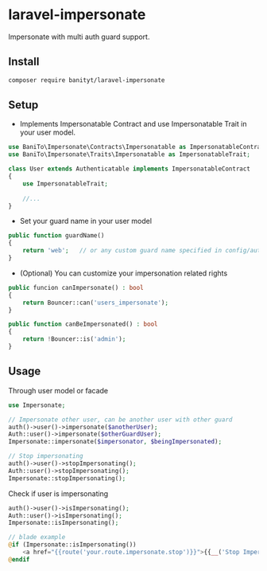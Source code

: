 # laravel-impersonate
Impersonate with multi auth guard support.

## Install
```bash
composer require banityt/laravel-impersonate
```

## Setup
* Implements Impersonatable Contract and use Impersonatable Trait in your user model.
```php
use BaniTo\Impersonate\Contracts\Impersonatable as ImpersonatableContract;
use BaniTo\Impersonate\Traits\Impersonatable as ImpersonatableTrait;

class User extends Authenticatable implements ImpersonatableContract
{
    use ImpersonatableTrait;
    
    //...
}
```

* Set your guard name in your user model
```php
public function guardName()
{
    return 'web';   // or any custom guard name specified in config/auth.php
}
```

* (Optional) You can customize your impersonation related rights
```php
public funcion canImpersonate() : bool
{
    return Bouncer::can('users_impersonate');
}

public function canBeImpersonated() : bool
{
    return !Bouncer::is('admin');
}
```


## Usage
Through user model or facade
```php
use Impersonate;

// Impersonate other user, can be another user with other guard
auth()->user()->impersonate($anotherUser);
Auth::user()->impersonate($otherGuardUser);
Impersonate::impersonate($impersonator, $beingImpersonated);

// Stop impersonating
auth()->user()->stopImpersonating();
Auth::user()->stopImpersonating();
Impersonate::stopImpersonating();
```

Check if user is impersonating
```php
auth()->user()->isImpersonating();
Auth::user()->isImpersonating();
Impersonate::isImpersonating();

// blade example
@if (Impersonate::isImpersonating())
    <a href="{{route('your.route.impersonate.stop')}}">{{__('Stop Impersonation')}}</a>
@endif
```